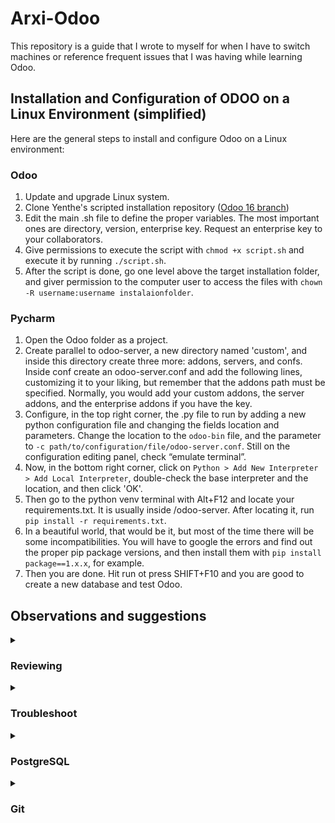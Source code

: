 # Arxi-Odoo
This repository is a guide that I wrote to myself for when I have to switch machines or reference frequent issues that I was having while learning Odoo.

## Installation and Configuration of ODOO on a Linux Environment (simplified)

Here are the general steps to install and configure Odoo on a Linux environment:

### Odoo

1.  Update and upgrade Linux system.
2. Clone Yenthe's scripted installation repository ([Odoo 16 branch](https://github.com/Yenthe666/InstallScript))
3. Edit the main .sh file to define the proper variables. The most important ones are directory, version, enterprise key. Request an enterprise key to your collaborators.
4. Give permissions to execute the script with `chmod +x script.sh` and execute it by running `./script.sh`.
5. After the script is done, go one level above the target installation folder, and giver permission to the computer user to access the files with `chown -R username:username instalaionfolder`.

### Pycharm
1. Open the Odoo folder as a project.
2. Create parallel to odoo-server, a new directory named 'custom', and inside this directory create three more: addons, servers, and confs. Inside conf create an odoo-server.conf and add the following lines, customizing it to your liking, but remember that the addons path must be specified. Normally, you would add your custom addons, the server addons, and the enterprise addons if you have the key.
3. Configure, in the top right corner, the .py file to run by adding a new python configuration file and changing the fields location and parameters. Change the location to the `odoo-bin` file, and the parameter to `-c path/to/configuration/file/odoo-server.conf`. Still on the configuration editing panel, check “emulate terminal”.
4. Now, in the bottom right corner, click on `Python > Add New Interpreter > Add Local Interpreter`, double-check the base interpreter and the location, and then click 'OK'. 
5. Then go to the python venv terminal with Alt+F12 and locate your requirements.txt. It is usually inside /odoo-server. After locating it, run `pip install -r requirements.txt`. 
6. In a beautiful world, that would be it, but most of the time there will be some incompatibilities. You will have to google the errors and find out the proper pip package versions, and then install them with `pip install package==1.x.x`, for example.
7. Then you are done. Hit run ot press SHIFT+F10 and you are good to create a new database and test Odoo. 

## Observations and suggestions

[//]: # (### On creating a new module)

[//]: # (```)

[//]: # (/home/victor/MEGA/git/odoo-arxi/odoo-server/odoo-bin scaffold custom_module /home/victor/MEGA/git/odoo-arxi/custom/addons/)

[//]: # (```)

<details>
<summary><h3>Reviewing</h3></summary>

It was important for me to review core concepts of Odoo development. The best links that helped me were:

| Description | Link |
| ----------- | ---- |
| Documentation &#40;training&#41; | https://www.odoo.com/documentation/16.0/developer/tutorials/getting_started/01_architecture.html |
| Documentation &#40;training solutions&#41; | https://github.com/odoo/technical-training-solutions/tree/16.0-core |
| Video tutorials &#40;currently incomplete&#41; | https://www.youtube.com/watch?v=r6YLxj3H5xc&list=PLqRRLx0cl0hpu9zH6o8gq6ORBoW5xMtA- |

</details>
<details>
<summary><h3>Troubleshoot</h3></summary>

  When facing problems while developing or learning, it is interesting to have a series of steps that you can follow to troubleshoot. When it comes to Odoo, I tend to do the following when facing problems:

1. Restart Odoo.
2. Check syntax.
3. Verify dependencies, VENV, and "Run/Debug Configurations".
4. Confirm module is in Odoo addons path and `odoo-server.conf`.
5. Check file (`ir.model.access.csv`) and folder (`sudo chown USER$:USER$ folder/to/aquire/permissions`) permissions.
6. Check logs and search online ([Forums](https://www.odoo.com/forum/), [Documentation](https://www.odoo.com/documentation/16.0/), [ChatGPT](https://chat.openai.com)).
7. Disable other modules/customizations to isolate issue.
8. Revert to a working commit and try again.
9. Seek help from the community or workplace.
</details>




<details>
<summary><h3>PostgreSQL</h3></summary>

During my setup, Odoo prompted me to create a PostgreSQL role for my $USER (victor). To do so, first switch to the postgres superuser and double check if you already got a role with your name and the superuser status:

```
sudo su - postgres
psql -U postgres
\du
```

If you do not have a role with the same name as your $USER, you will possibly have to create one. Some available options for the command are:

- `PASSWORD`: Specifies the password for the role. If this option is not used, the role will not have a password and will not be able to log in using a password.
- `SUPERUSER`: Grants superuser privileges to the role.
- `CREATEDB`: Allows the role to create new databases.
- `CREATEROLE`: Allows the role to create new roles.
- `INHERIT`: Allows the role to inherit privileges from other roles.
    
For example, I created one with `CREATE USER <role_name> SUPERUSER;`, and it seems to have solved the problem. For a more detailed explanation, check [this documentation link](https://www.postgresql.org/docs/9.1/sql-createrole.html) or [this blog post](https://severalnines.com/blog/postgresql-privileges-user-management-what-you-should-know/).
</details>

<details>
<summary><h3>Git</h3></summary>

It is important to have a good way of versioning your code. I struggled a bit with it, and there are better ways of doing that, but, in the end, I found this to be an easily replicable solution.

First, create and `git clone <your/repo/ssh-link>` a personal repository to work with your code. Now, to properly copy the folder to your git project, you can use `rsync -av`. rsync is good to copy large amounts of data while preserving file permissions, timestamps, and other attributes (a) and displaying the progress in the terminal (v).

```
rsync -av /path/to/odoo16/project/ /path/to/cloned/git/project/
```

Once it's there you can work with your project. Double check to see if your VENV is still functional, check your Run/Debug configurations, and you are good to go. Whenever you make changes, and want to make a commit, make sure to `git add altered/folders another_altered_file.py` to avoid problems with the Odoo repository.


#### Git cheat sheet (To actually learn Git, check [this](https://git-scm.com/book/en/v2))
##### Initialize a repository
- `git init`: Initialize a git repository in the current working directory
- `git clone <http link>`: Clone a remote repository over 'http'.
- `git clone <http ssh>`: Clone a remote repository over 'ssh'.

##### Basic commands
- `git add .`: Add all files to the staging area.
- `git add <file>`: Add a specific file to the staging area.
- `git commit -m "Commit message"`: Commit the changes to the local repository.
- `git commit -am "message"`: Stage any modified or deleted files that are already being tracked, and commit the changes to the local repository.
- `git commit --amend "New commit message"`: Amend the latest commit with a new message.
- `git log`: Show the commit history.

##### Push and pull with the remote
- `git remote -v `: Show the remote branches and associates URLs.
- `git push`: Push HEAD to the upstream url
- `git push origin master`: Push the changes to the remote repository.
- `git push -u origin master`: Push the changes to the remote repository and set the upstream branch.
- `git pull`: Pull and merge the changes from the remote repository.
- `git fetch`: Fetch the changes from the remote repository.

</details>
